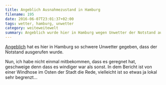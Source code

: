 ```yaml
---
title: Angeblich Ausnahmezustand in Hamburg
filename: 195
date: 2016-06-07T23:01:37+02:00
tags: wetter, hamburg, unwetter
category: weiteweitewelt
summary: Angeblich wurde hier in Hamburg wegen Unwetter der Notstand ausgerufen. Ich habe nicht einmal mitgekriegt, das es geregnet hat oder windiger war als sonst.
---
```

[Angeblich](https://www.focus.de/panorama/wetter-aktuell/wetter-aktuell-starkregen-ueberflutet-dutzende-keller-in-nuernberg-ueber-150-helfer-im-einsatz_id_5606336.html) hat es hier in Hamburg so schwere Unwetter gegeben, dass der Notstand ausgerufen wurde.

Nun, ich habe nicht einmal mitbekommen, dass es geregnet hat, geschweige denn dass es windiger war als sonst. In dem Bericht ist von einer Windhose im Osten der Stadt die Rede, vielleicht ist so etwas ja lokal sehr begrenzt…
